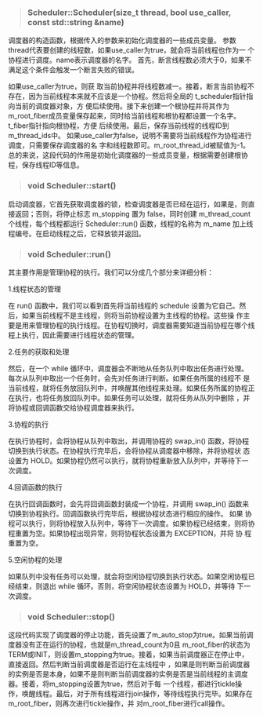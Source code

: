 > ### Scheduler::Scheduler(size_t thread, bool use_caller, const std::string &name)

<p>调度器的构造函数，根据传入的参数来初始化调度器的一些成员变量。 参数thread代表要创建的线程数，如果use_caller为true，就会将当前线程也作为一
个协程进行调度。name表示调度器的名字。 首先，断言线程数必须大于0，如果不满足这个条件会触发一个断言失败的错误。<p>
<p>如果use_caller为true，则获 取当前协程并将线程数减一。接着，断言当前协程不存在，因为当前线程本来就不应该是一个协程。然后将全局的
t_scheduler指针指向当前的调度器对象，方
便后续使用。接下来创建一个根协程并将其作为m_root_fiber成员变量保存起来，同时给当前线程和根协程都设置一个名字。t_fiber指针指向根协程，方便
后续使用。最后，保存当前线程的线程ID到m_thread_ids中。 如果use_caller为false，说明不需要将当前线程作为协程进行调度，只需要保存调度器的名
字和线程数即可。m_root_thread_id被赋值为-1。 总的来说，这段代码的作用是初始化调度器的一些成员变量，根据需要创建根协程，保存线程ID等信息。<p>

> ### void Scheduler::start()

启动调度器，它首先获取调度器的锁，检查调度器是否已经在运行，如果是，则直接返回；否则，将停止标志 m_stopping 置为 false，同时创建
m_thread_count 个线程，每个线程都运行 Scheduler::run() 函数，线程的名称为 m_name 加上线程编号。在启动线程之后，它释放锁并返回。

> ### void Scheduler::run()

<p>其主要作用是管理协程的执行。我们可以分成几个部分来详细分析：<p>
<p>1.线程状态的管理<p>
<p>在 run() 函数中，我们可以看到首先将当前线程的 schedule 设置为它自己。然后，如果当前线程不是主线程，则将当前协程设置为主线程的协程。这些操
作主要是用来管理协程的执行线程。在协程切换时，调度器需要知道当前协程在哪个线程上执行，因此需要进行线程状态的管理。<p>
<p>2.任务的获取和处理<p>
然后，在一个 while 循环中，调度器会不断地从任务队列中取出任务进行处理。每次从队列中取出一个任务时，会先对任务进行判断。如果任务所属的线程不
是当前线程，就将任务放回队列中，并唤醒其他线程来处理。如果任务所属的协程正在执行，也将任务放回队列中。如果任务可以处理，就将任务从队列中删除
，并将协程或回调函数交给协程调度器来执行。<p>
<p>3.协程的执行<p>
在执行协程时，会将协程从队列中取出，并调用协程的 swap_in() 函数，将协程切换到执行状态。在协程执行完毕后，会将协程从调度器中移除，并将协程状
态设置为 HOLD。如果协程仍然可以执行，就将协程重新放入队列中，并等待下一次调度。<p>
<p>4.回调函数的执行<p>
<p>在执行回调函数时，会先将回调函数封装成一个协程，并调用 swap_in() 函数来切换到协程执行。回调函数执行完毕后，根据协程状态进行相应的操作。
如果
协程可以执行，则将协程放入队列中，等待下一次调度。如果协程已经结束，则将协程重置为空。如果协程出现异常，则将协程状态设置为
EXCEPTION，并将
协 程重置为空。<p>
<p>5.空闲协程的处理<p>
<p>如果队列中没有任务可以处理，就会将空闲协程切换到执行状态。如果空闲协程已经结束，则退出 while 循环。否则，将空闲协程状态设置为
HOLD，并等待
下一次调度。<p>

> ### void Scheduler::stop()

<p>这段代码实现了调度器的停止功能，首先设置了m_auto_stop为true。如果当前调度器没有正在运行的协程，也就是m_thread_count为0且
m_root_fiber的状态为TERM或INIT，则设置m_stopping为true。接着，如果当前调度器正在停止中，直接返回。然后判断当前调度器是否运行在主线程中
，如果是则判断当前调度器的实例是否是本身，如果不是则判断当前调度器的实例是否是当前线程的主调度器。接着，将m_stopping设置为true，然后对于每
一个线程，都进行tickle操作，唤醒线程。最后，对于所有线程进行join操作，等待线程执行完毕。如果存在m_root_fiber，则再次进行tickle操作，并
对m_root_fiber进行call操作。</p>